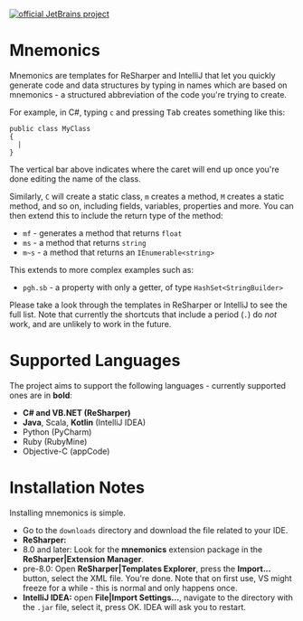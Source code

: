 [![official JetBrains project](http://jb.gg/badges/official-flat-square.svg)](https://confluence.jetbrains.com/display/ALL/JetBrains+on+GitHub)

Mnemonics
=========
Mnemonics are templates for ReSharper and IntelliJ that let you quickly generate code and data structures by typing in names which are based on mnemonics - a structured abbreviation of the code you're trying to create.

For example, in C#, typing `c` and pressing <kbd>Tab</kbd> creates something like this:

    public class MyClass
    {
      |
    }

The vertical bar above indicates where the caret will end up once you're done editing the name of the class.

Similarly, `C` will create a static class, `m` creates a method, `M` creates a static method, and so on, including fields, variables, properties and more. You can then extend this to include the return type of the method:

* `mf` - generates a method that returns `float`
* `ms` - a method that returns `string`
* `m~s` - a method that returns an `IEnumerable<string>`

This extends to more complex examples such as:

* `pgh.sb` - a property with only a getter, of type `HashSet<StringBuilder>`

Please take a look through the templates in ReSharper or IntelliJ to see the full list. Note that currently the shortcuts that include a period (`.`) do *not* work, and are unlikely to work in the future.

Supported Languages
===================
The project aims to support the following languages - currently supported ones are in **bold**:

* **C# and VB.NET (ReSharper)**
* **Java**, Scala, **Kotlin** (IntelliJ IDEA)
* Python (PyCharm)
* Ruby (RubyMine)
* Objective-C (appCode)

Installation Notes
==================
Installing mnemonics is simple.

- Go to the `downloads` directory and download the file related to your IDE.
- **ReSharper:**
 - 8.0 and later: Look for the **mnemonics** extension package in the **ReSharper|Extension Manager**.
 - pre-8.0: Open **ReSharper|Templates Explorer**, press the **Import...** button, select the XML file. You're done. Note that on first use, VS might freeze for a while - this is normal and only happens once.
- **IntelliJ IDEA:** open **File|Import Settings...**, navigate to the directory with the `.jar` file, select it, press OK. IDEA will ask you to restart.
